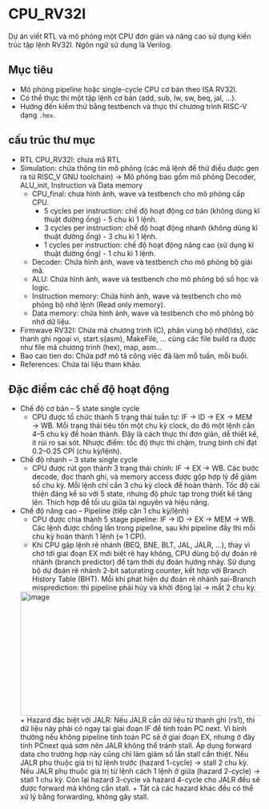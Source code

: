 # CPU_RV32I
Dự án viết RTL và mô phỏng một CPU đơn giản và nâng cao sử dụng kiến trúc tập lệnh RV32I. Ngôn ngữ sử dụng là Verilog.

## Mục tiêu

- Mô phỏng pipeline hoặc single-cycle CPU cơ bản theo ISA RV32I.
- Có thể thực thi một tập lệnh cơ bản (add, sub, lw, sw, beq, jal, ...).
- Hướng đến kiểm thử bằng testbench và thực thi chương trình RISC-V dạng `.hex`.

## cấu trúc thư mục
  - RTL CPU_RV32I: chưa mã RTL
  - Simulation: chứa thông tin mô phỏng (các mã lệnh để thử điều được gen ra từ RISC_V GNU toolchain) -> Mô phỏng bao gồm mô phỏng Decoder, ALU_init, Instruction và Data memory
      + CPU_final: chưa hình ảnh, wave và testbench cho mô phỏng cấp CPU.
        * 5 cycles per instruction: chế độ hoạt động cơ bản (không dùng kĩ thuật đường ống) - 5 chu kì 1 lệnh.
        * 3 cycles per instruction: chế độ hoạt động nhanh (không dùng kĩ thuật đường ống) - 3 chu kì 1 lệnh.
        * 1 cycles per instruction: chế độ hoạt động nâng cao (sử dụng kĩ thuật đường ống) - 1 chu kì 1 lệnh.
      + Decoder: Chứa hình ảnh, wave và testbench cho mô phỏng bộ giải mã.
      + ALU: Chứa hình ảnh, wave và testbench cho mô phỏng bộ số học và logic.
      + Instruction memory: Chứa hình ảnh, wave và testbench cho mô phỏng bộ nhớ lệnh (Read only memory).
      + Data memory: chứa hình ảnh, wave và testbench cho mô phỏng bộ nhớ dữ liệu.
  - Firmwave RV32I: Chứa mã chương trình (C), phân vùng bộ nhớ(lds), các thanh ghi ngoại vi, start.s(asm), MakeFile, ... cùng các file build ra được như file mã chương trình (hex), map, asm...
  - Bao cao tien do: Chứa pdf mô tả công việc đã làm mỗ tuần, mỗi buổi.
  - References: Chứa tài liệu tham khảo.

## Đặc điểm các chế độ hoạt động
  - Chế độ cơ bản – 5 state single cycle
      + CPU được tổ chức thành 5 trạng thái tuần tự: IF → ID → EX → MEM → WB. Mỗi trạng thái tiêu tốn một chu kỳ clock, do đó một lệnh cần 4–5 chu kỳ để hoàn thành. Đây là cách thực thi đơn giản, dễ thiết kế, ít rủi ro sai sót. Nhược điểm: tốc độ thực thi chậm, trung bình chỉ đạt 0.2–0.25 CPI (chu kỳ/lệnh).
  - Chế độ nhanh – 3 state single cycle
      + CPU được rút gọn thành 3 trạng thái chính: IF → EX → WB. Các bước decode, đọc thanh ghi, và memory access được gộp hợp lý để giảm số chu kỳ. Mỗi lệnh chỉ cần 3 chu kỳ clock để hoàn thành. Tốc độ cải thiện đáng kể so với 5 state, nhưng độ phức tạp trong thiết kế tăng lên. Thích hợp để tối ưu giữa tài nguyên và hiệu năng.
  - Chế độ nâng cao – Pipeline (tiếp cận 1 chu kỳ/lệnh)
      + CPU được chia thành 5 stage pipeline: IF → ID → EX → MEM → WB. Các lệnh được chồng lấn trong pipeline, sau khi pipeline đầy thì mỗi chu kỳ hoàn thành 1 lệnh (≈ 1 CPI).
      + Khi CPU gặp lệnh rẽ nhánh (BEQ, BNE, BLT, JAL, JALR, …), thay vì chờ tới giai đoạn EX mới biết rẽ hay không, CPU dùng bộ dự đoán rẽ nhánh (branch predictor) để tạm thời dự đoán hướng nhảy. Sử dụng bộ dự đoán rẽ nhánh 2-bit saturating counter, kết hợp với Branch History Table (BHT). Mỗi khi phát hiện dự đoán rẽ nhánh sai-Branch misprediction: thì pipeline phải hủy và khởi động lại → mất 2 chu kỳ.
       <img width="1200" height="247" alt="image" src="https://github.com/user-attachments/assets/5c517223-cbaf-44bb-89bf-bdc001dd9491" />
      + Hazard đặc biệt với JALR: Nếu JALR cần dữ liệu từ thanh ghi (rs1), thì dữ liệu này phải có ngay tại giai đoạn IF để tính toán PC next. Vì bình thường nếu không pipeline tính toán PC sẽ ở giai đoạn EX, nhưng ở đây tính PCnext quá sơm nên JALR không thể tránh stall. Áp dụng forward data cho trường hợp này cũng chỉ làm giảm số lần stall cần thiệt. Nếu JALR phụ thuộc giá trị từ lệnh trước (hazard 1-cycle) → stall 2 chu kỳ. Nếu JALR phụ thuộc giá trị từ lệnh cách 1 lệnh ở giữa (hazard 2-cycle) → stall 1 chu kỳ. Còn lại hazard 3-cycle và hazard 4-cycle cho JALR đều sẽ được forward mà không cần stall.
      + Tất cả các hazard khác đều có thể xử lý bằng forwarding, không gây stall.
      
  

  



